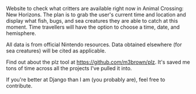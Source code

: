 Website to check what critters are available right now in Animal Crossing: New Horizons. The plan is to grab the user's 
current time and location and display what fish, bugs, and sea creatures they are able to catch at this moment. Time 
travellers will have the option to choose a time, date, and hemisphere.

All data is from official Nintendo resources. Data obtained elsewhere (for sea creatures) will be cited as applicable.

Find out about the plz tool at https://github.com/m3brown/plz. It's saved me tons of time across all the projects I've 
pulled it into.

If you're better at Django than I am (you probably are), feel free to contribute.
